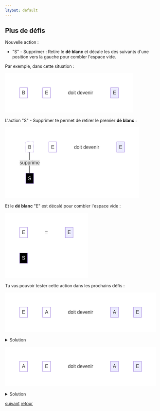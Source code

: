 ```yaml
---
layout: default
---
```


## Plus de défis

Nouvelle action :

* "S" - Supprimer : Retire le **dé blanc** et décale les dés suivants d'une position vers la gauche pour combler l'espace vide.

Par exemple, dans cette situation :

![](assets/Sa.png)

L'action "S" - Supprimer te permet de retirer le premier **dé blanc** :

![](assets/Sb.png)

Et le **dé blanc** "E" est décalé pour combler l'espace vide :

![](assets/Sc.png)

Tu vas pouvoir tester cette action dans les prochains défis :

![](assets/2.png)

<details markdown="on">
<summary>Solution</summary>

<img src="assets/2s.png" alt="">
</details>

![](assets/3.png)

<details markdown="on">
<summary>Solution</summary>

<img src="assets/3s.png" alt="">
</details>

[suivant](./5)
[retour](./3)
